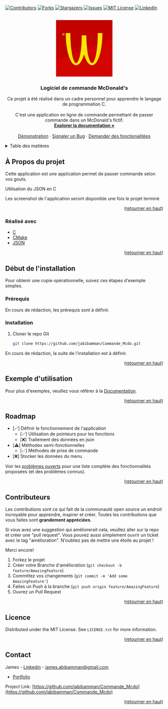<div id="top"></div>

[![Contributors][contributors-shield]][contributors-url]
[![Forks][forks-shield]][forks-url]
[![Stargazers][stars-shield]][stars-url]
[![Issues][issues-shield]][issues-url]
[![MIT License][license-shield]][license-url]
[![LinkedIn][linkedin-shield]][linkedin-url]



<!-- PROJECT LOGO -->
<br />
<div align="center">
  <a href="https://github.com/jabibamman/Commande_Mcdo/blob/master/logo.png">
    <img src="logo.png" alt="Logo" width="180" height="180">
  </a>

<h3 align="center">Logiciel de commande McDonald's</h3>

  <p align="center">
    Ce projet à été réalisé dans un cadre personnel pour apprendre le langage de programmation C. <br></br>C'est une application en ligne de commande permettant de passer commande dans un McDonald's fictif.
    <br />
    <a href="https://github.com/jabibamman/Commande_Mcdo"><strong>Explorer la documentation »</strong></a>
    <br />
    <br />
    <a href="https://github.com/jabibamman/Commande_Mcdo">Démonstration</a>
    ·
    <a href="https://github.com/jabibamman/Commande_Mcdo/issues">Signaler un Bug</a>
    ·
    <a href="https://github.com/jabibamman/Commande_Mcdo/issues">Demander des fonctionalitées </a>
  </p>
</div>



<!-- TABLE OF CONTENTS -->
<details>
  <summary>Table des matières</summary>
  <ol>
    <li>
      <a href="#À-Propos-du-projet">À Propos du projet</a>
      <ul>
        <li><a href="#Réalisé-avec">Réalisé avec</a></li>
      </ul>
    </li>
    <li>
      <a href="#Installation">Installation</a>
      <ul>
        <li><a href="#Prérequis">Prérequis</a></li>
        <li><a href="#installation">Installation</a></li>
      </ul>
    </li>
    <li><a href="#Exemple-d\'utilisation">Utilsations</a></li>
    <li><a href="#roadmap">Roadmap</a></li>
    <li><a href="#Contributeurs">Contributeurs</a></li>
    <li><a href="#Licence">Licence</a></li>
    <li><a href="#contact">Contact</a></li>
  </ol>
</details>



<!-- ABOUT THE PROJECT -->
## À Propos du projet

<p>Cette application est une application permet de passer commande selon vos gouts.</p>

<p>Utilisation du JSON en C</p> 

<p>Les screenshot de l'application seront disponible une fois le projet terminé</p>


<p align="right">(<a href="#top">retourner en haut</a>)</p>



### Réalisé avec

* [C](https://fr.wikipedia.org/wiki/C_(langage))
* [CMake](https://cmake.org/)
* [JSON](https://www.json.org/json-fr.html)


<p align="right">(<a href="#top">retourner en haut</a>)</p>



<!-- GETTING STARTED -->
## Début de l'installation

Pour obtenir une copie opérationnelle, suivez ces étapes d'exemple simples.

### Prérequis

En cours de rédaction, les prérequis sont à définir.

### Installation

1. Cloner le repo Git
   ```sh
   git clone https://github.com/jabibamman/Commande_Mcdo.git
   ```
En cours de rédaction, la suite de l'installation est à définir.



<p align="right">(<a href="#top">retourner en haut</a>)</p>



<!-- USAGE EXAMPLES -->
## Exemple d'utilisation

Pour plus d'exemples, veuillez vous référer à la [Documentation](https://github.com/jabibamman/Commande_Mcdo/wiki).

<p align="right">(<a href="#top">retourner en haut</a>)</p>



<!-- ROADMAP -->
## Roadmap

- [✅] Définir le fonctionnement de l'application
    - [✅] Utilisation de pointeurs pour les fonctions
    - [❌] Traitement des données en json
- [⚠️] Méthodes semi-fonctionnelles
    - [✅] Méthodes  de prise de commande
- [❌] Stocker les données du menu

Voir les [problèmes ouverts](https://github.com/github_username/repo_name/issues) pour une liste complète des fonctionnalités proposées (et des problèmes connus).

<p align="right">(<a href="#top">retourner en haut</a>)</p>



<!-- CONTRIBUTING -->
## Contributeurs

Les contributions sont ce qui fait de la communauté open source un endroit incroyable pour apprendre, inspirer et créer. Toutes les contributions que vous faites sont **grandement appréciées**.

Si vous avez une suggestion qui améliorerait cela, veuillez aller sur la repo et créer une "pull request". Vous pouvez aussi simplement ouvrir un ticket avec le tag "amélioration".
N'oubliez pas de mettre une étoile au projet !

Merci encore!

1. Forkez le projet
2. Créer votre Branche d'amélioration (`git checkout -b feature/AmazingFeature`)
3. Committez vos changements (`git commit -m 'Add some AmazingFeature'`)
4. Faites un Push à la branche (`git push origin feature/AmazingFeature`)
5. Ouvrez un Pull Request

<p align="right">(<a href="#top">retourner en haut</a>)</p>



<!-- LICENSE -->
## Licence

Distributed under the MIT License. See `LICENSE.txt` for more information.

<p align="right">(<a href="#top">retourner en haut</a>)</p>



<!-- CONTACT -->
## Contact

James - [Linkedin](https://fr.linkedin.com/in/jamesabib) - james.abibamman@gmail.com
- [Portfolio](https://abib-james.fr)

Project Link: [https://github.com/jabibamman/Commande_Mcdo](https://github.com/jabibamman/Commande_Mcdo)

<p align="right">(<a href="#top">retourner en haut</a>)</p>





<!-- MARKDOWN LINKS & IMAGES -->
<!-- https://www.markdownguide.org/basic-syntax/#reference-style-links -->

[contributors-shield]: https://img.shields.io/github/contributors/jabibamman/Commande_Mcdo.svg?style=for-the-badge

[contributors-url]: https://github.com/jabibamman/Commande_Mcdo/graphs/contributors

[forks-shield]: https://img.shields.io/github/forks/jabibamman/Commande_Mcdo.svg?style=for-the-badge

[forks-url]: https://github.com/jabibamman/Commande_Mcdo/network/members

[stars-shield]: https://img.shields.io/github/stars/jabibamman/Commande_Mcdo.svg?style=for-the-badge

[stars-url]: https://github.com/jabibamman/Commande_Mcdo/stargazers

[issues-shield]: https://img.shields.io/github/issues/jabibamman/Commande_Mcdo.svg?style=for-the-badge

[issues-url]: https://github.com/jabibamman/Commande_Mcdo/issues

[license-shield]: https://img.shields.io/github/license/jabibamman/Commande_Mcdo.svg?style=for-the-badge

[license-url]: https://github.com/jabibamman/Commande_Mcdo/blob/main/LICENSE

[linkedin-shield]: https://img.shields.io/badge/-LinkedIn-black.svg?style=for-the-badge&logo=linkedin&colorB=555

[linkedin-url]: https://linkedin.com/in/jamesabib
